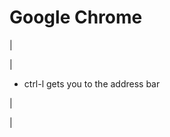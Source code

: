 <head>
<meta name="generator" content="HTML Tidy for Linux (vers 25 March 2009), see www.w3.org">
  <meta http-equiv="Content-Type" content="text/html; charset=us-ascii">

  <title>Google Chrome</title>
  <style type="text/css">
span.c2 {text-align:-webkit-auto;color:rgb(51,51,51);font-family:Helvetica,Arial;font-size:14px;line-height:21px}
  span.c1 {color:rgb(51,51,51);font-family:Helvetica,Arial;font-size:14px;line-height:21px;text-align:-webkit-auto;background-color:transparent}
  </style>

</head>

# Google Chrome

  

| 
  

 | 

- ctrl-l gets you to the address bar

  

 | 
  

 |

  

